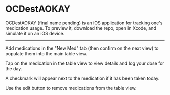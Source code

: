 # OCDestAOKAY

OCDestAOKAY (final name pending) is an iOS application for tracking one's medication usage. To preview it, download the repo, open in Xcode, and simulate it on an iOS device.

-------

Add medications in the "New Med" tab (then confirm on the next view) to populate them into the main table view.

Tap on the medication in the table view to view details and log your dose for the day.

A checkmark will appear next to the medication if it has been taken today. 

Use the edit button to remove medications from the table view.
